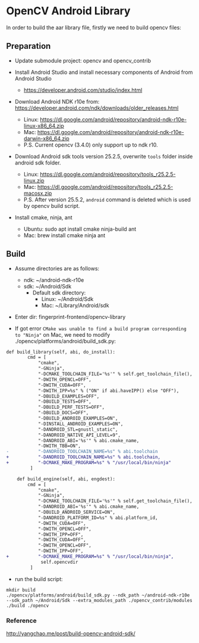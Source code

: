 # OpenCV Android Library

In order to build the aar library file, firstly we need to build opencv files:

## Preparation
* Update submodule project: opencv and opencv_contrib

* Install Android Studio and install necessary components of Android from Android Studio
    * https://developer.android.com/studio/index.html
* Download Android NDK r10e from: https://developer.android.com/ndk/downloads/older_releases.html
    * Linux: https://dl.google.com/android/repository/android-ndk-r10e-linux-x86_64.zip
    * Mac: https://dl.google.com/android/repository/android-ndk-r10e-darwin-x86_64.zip
    * P.S. Current opencv (3.4.0) only support up to ndk r10.
* Download Android sdk tools version 25.2.5, overwrite `tools` folder inside android sdk folder.
    * Linux: https://dl.google.com/android/repository/tools_r25.2.5-linux.zip
    * Mac: https://dl.google.com/android/repository/tools_r25.2.5-macosx.zip
    * P.S. After version 25.5.2, `android` command is deleted which is used by opencv build script.
* Install cmake, ninja, ant
    * Ubuntu: sudo apt install cmake ninja-build ant
    * Mac: brew install cmake ninja ant

## Build
* Assume directories are as follows:
    * ndk: ~/android-ndk-r10e
    * sdk: ~/Android/Sdk
        * Default sdk directory:
            * Linux: ~/Android/Sdk
            * Mac: ~/Library/Android/sdk
* Enter dir: fingerprint-frontend/opencv-library

* If got error `CMake was unable to find a build program corresponding to "Ninja"` on Mac, we need to modify ./opencv/platforms/android/build_sdk.py:
    
```diff
def build_library(self, abi, do_install):
        cmd = [
            "cmake",
            "-GNinja",
            "-DCMAKE_TOOLCHAIN_FILE='%s'" % self.get_toolchain_file(),
            "-DWITH_OPENCL=OFF",
            "-DWITH_CUDA=OFF",
            "-DWITH_IPP=%s" % ("ON" if abi.haveIPP() else "OFF"),
            "-DBUILD_EXAMPLES=OFF",
            "-DBUILD_TESTS=OFF",
            "-DBUILD_PERF_TESTS=OFF",
            "-DBUILD_DOCS=OFF",
            "-DBUILD_ANDROID_EXAMPLES=ON",
            "-DINSTALL_ANDROID_EXAMPLES=ON",
            "-DANDROID_STL=gnustl_static",
            "-DANDROID_NATIVE_API_LEVEL=9",
            "-DANDROID_ABI='%s'" % abi.cmake_name,
            "-DWITH_TBB=ON",
-           "-DANDROID_TOOLCHAIN_NAME=%s" % abi.toolchain
+           "-DANDROID_TOOLCHAIN_NAME=%s" % abi.toolchain,
+           "-DCMAKE_MAKE_PROGRAM=%s" % "/usr/local/bin/ninja"
         ]
```
```diff
    def build_engine(self, abi, engdest):
        cmd = [
            "cmake",
            "-GNinja",
            "-DCMAKE_TOOLCHAIN_FILE='%s'" % self.get_toolchain_file(),
            "-DANDROID_ABI='%s'" % abi.cmake_name,
            "-DBUILD_ANDROID_SERVICE=ON",
            "-DANDROID_PLATFORM_ID=%s" % abi.platform_id,
            "-DWITH_CUDA=OFF",
            "-DWITH_OPENCL=OFF",
            "-DWITH_IPP=OFF",
            "-DWITH_CUDA=OFF",
            "-DWITH_OPENCL=OFF",
            "-DWITH_IPP=OFF",
+           "-DCMAKE_MAKE_PROGRAM=%s" % "/usr/local/bin/ninja",
             self.opencvdir
         ]
```
    
* run the build script:

```shell
mkdir build
./opencv/platforms/android/build_sdk.py --ndk_path ~/android-ndk-r10e --sdk_path ~/Android/Sdk --extra_modules_path ./opencv_contrib/modules ./build ./opencv
```

### Reference
http://yangchao.me/post/build-opencv-android-sdk/
